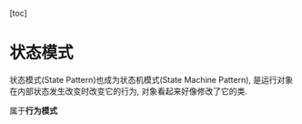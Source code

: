 [toc]

# 状态模式



状态模式(State Pattern)也成为状态机模式(State Machine Pattern), 是运行对象在内部状态发生改变时改变它的行为, 对象看起来好像修改了它的类.



属于**行为模式**



